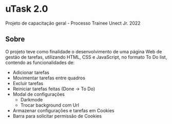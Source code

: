 # uTask 2.0
Projeto de capacitação geral - Processo Trainee Unect Jr. 2022

## Sobre
O projeto teve como finalidade o desenvolvimento de uma página Web de gestão de tarefas, utilizando HTML, CSS e JavaScript, no formato To Do list, contendo as funcionalidades de:
* Adicionar tarefas
* Movimentar tarefas entre quadros
* Excluir tarefas
* Reiniciar tarefas feitas (Done → To Do)
* Modal de configurações
  * Darkmode
  * Trocar background com Url
* Armazenar configurações e tarefas em Cookies
* Barra para solicitar permissão de Cookies
